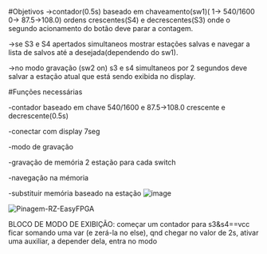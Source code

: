 #Objetivos ->contador(0.5s) baseado em chaveamento(sw1)( 1-> 540/1600 0-> 87.5->108.0) ordens crescentes(S4) e decrescentes(S3) onde o segundo acionamento do botão deve parar a contagem.

->se S3 e S4 apertados simultaneos mostrar estações salvas e navegar a lista de salvos até a desejada(dependendo do sw1).

->no modo gravação (sw2 on) s3 e s4 simultaneos por 2 segundos deve salvar a estação atual que está sendo exibida no display.

#Funções necessárias

-contador baseado em chave 540/1600 e 87.5->108.0 crescente e decrescente(0.5s)

-conectar com display 7seg

-modo de gravação

-gravação de memória 2 estação para cada switch

-navegação na mémoria

-substituir memória baseado na estação
![image](https://user-images.githubusercontent.com/79720614/109546890-7ff8b700-7aa9-11eb-9076-307a10a2d0e9.png)

![Pinagem-RZ-EasyFPGA](https://user-images.githubusercontent.com/65169791/109363955-8a7a3d00-786c-11eb-93cb-839e31f6144b.jpg)

BLOCO DE MODO DE EXIBIÇÃO:
começar um contador para s3&s4==vcc ficar somando uma var (e zerá-la no else), qnd chegar no valor de 2s, ativar uma auxiliar, a depender dela, entra no modo
